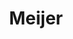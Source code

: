 ---
title: "Meijer"
url: /grand-rapids/meijer-east-beltline-avenue-northeast-2/
shop: Supermarkt
---